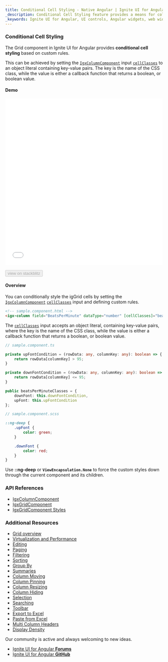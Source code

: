 ```yaml
---
title: Conditional Cell Styling - Native Angular | Ignite UI for Angular
_description: Conditional Cell Styling feature provides a means for column cells styling based on custom conditions.
_keywords: Ignite UI for Angular, UI controls, Angular widgets, web widgets, UI widgets, Angular, Native Angular Components Suite, Native Angular Controls, Native Angular Components Library, Angular Grid, Angular Table, Angular Data Grid component, Angular Data Table component, Angular Data Grid control, Angular Data Table control, Angular Grid component, Angular Table component, Angular Grid control, Angular Table control, Angular High Performance Grid, Angular High Performance Data Table, Cell Styling, Conditional Formatting, Conditional Cell Styling, Angular Grid Conditional Column Styling, Angular Data Table Conditional Column Styling, Angular Conditional Cell Styling
---
```


### Conditional Cell Styling
The Grid component in Ignite UI for Angular provides **conditional cell styling** based on custom rules. 

This can be achieved by setting the [`IgxColumnComponent`]({environment:angularApiUrl}/classes/igxcolumncomponent.html) input [`cellClasses`]({environment:angularApiUrl}/classes/igxcolumncomponent.html#cellclasses) to an object literal containing key-value pairs. The key is the name of the CSS class, while the value is either a callback function that returns a boolean, or boolean value.

#### Demo

<div class="sample-container loading" style="height:530px">
    <iframe id="cell-styling-sample-iframe" src='{environment:demosBaseUrl}/grid/grid-cell-styling' width="100%" height="100%" seamless frameBorder="0" onload="onSampleIframeContentLoaded(this);"></iframe>
</div>
<br/>
<div>
<button data-localize="stackblitz" disabled class="stackblitz-btn" data-iframe-id="cell-styling-sample-iframe" data-demos-base-url="{environment:demosBaseUrl}">view on stackblitz</button>
</div>
<div class="divider--half"></div>

#### Overview
You can conditionally style the igGrid cells by setting the [`IgxColumnComponent`]({environment:angularApiUrl}/classes/igxcolumncomponent.html) [`cellClasses`]({environment:angularApiUrl}/classes/igxcolumncomponent.html#cellclasses) input and defining custom rules.

```html
<!-- sample.component.html -->
<igx-column field="BeatsPerMinute" dataType="number" [cellClasses]="beatsPerMinuteClasses"></igx-column>
```

The [`cellClasses`]({environment:angularApiUrl}/classes/igxcolumncomponent.html#cellclasses) input accepts an object literal, containing key-value pairs, where the key is the name of the CSS class, while the value is either a callback function that returns a boolean, or boolean value.

```typescript
// sample.component.ts

private upFontCondition = (rowData: any, columnKey: any): boolean => {
    return rowData[columnKey] > 95;
}

private downFontCondition = (rowData: any, columnKey: any): boolean => {
    return rowData[columnKey] <= 95;
}

public beatsPerMinuteClasses = {
    downFont: this.downFontCondition,
    upFont: this.upFontCondition
};
```

```scss
// sample.component.scss

::ng-deep {
    .upFont {
        color: green;
    }

    .downFont {
        color: red;
    }
}
```

Use **::ng-deep** or **`ViewEncapsulation.None`** to force the custom styles down through the current component and its children.

### API References
<div class="divider--half"></div>

* [IgxColumnComponent]({environment:angularApiUrl}/classes/igxcolumncomponent.html)
* [IgxGridComponent]({environment:angularApiUrl}/classes/igxgridcomponent.html)
* [IgxGridComponent Styles]({environment:sassApiUrl}/index.html#mixin-igx-grid)

### Additional Resources
<div class="divider--half"></div>

* [Grid overview](grid.md)
* [Virtualization and Performance](virtualization.md)
* [Editing](editing.md)
* [Paging](paging.md)
* [Filtering](filtering.md)
* [Sorting](sorting.md)
* [Group By](groupby.md)
* [Summaries](summaries.md)
* [Column Moving](column_moving.md)
* [Column Pinning](column_pinning.md)
* [Column Resizing](column_resizing.md)
* [Column Hiding](column_hiding.md)
* [Selection](selection.md)
* [Searching](search.md)
* [Toolbar](toolbar.md)
* [Export to Excel](../exporter_excel.md)
* [Paste from Excel](paste_excel.md)
* [Multi Column Headers](multi_column_headers.md)
* [Display Density](display_density.md)

<div class="divider--half"></div>
Our community is active and always welcoming to new ideas.

* [Ignite UI for Angular **Forums**](https://www.infragistics.com/community/forums/f/ignite-ui-for-angular)
* [Ignite UI for Angular **GitHub**](https://github.com/IgniteUI/igniteui-angular)
